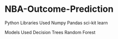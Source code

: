 # NBA-Outcome-Prediction
Python Libraries Used
Numpy
Pandas
sci-kit learn

Models Used
Decision Trees
Random Forest
